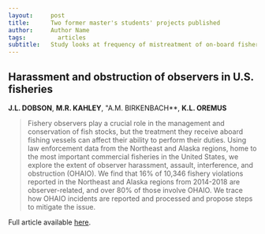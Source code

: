 ```yaml
---
layout:     post
title:      Two former master's students' projects published
author:     Author Name
tags: 		  articles
subtitle:  	Study looks at frequency of mistreatment of on-board fishery observers
---
```

## Harassment and obstruction of observers in U.S. fisheries
**J.L. DOBSON**, **M.R. KAHLEY**, "A.M. BIRKENBACH**, **K.L. OREMUS**
> Fishery observers play a crucial role in the management and conservation of fish stocks, but the treatment they receive aboard fishing vessels can affect their ability to perform their duties. Using law enforcement data from the Northeast and Alaska regions, home to the most important commercial fisheries in the United States, we explore the extent of observer harassment, assault, interference, and obstruction (OHAIO). We find that 16% of 10,346 fishery violations reported in the Northeast and Alaska regions from 2014-2018 are observer-related, and over 80% of those involve OHAIO. We trace how OHAIO incidents are reported and processed and propose steps to mitigate the issue.

Full article available [here](https://doi.org/10.3389/fmars.2023.1232642).
